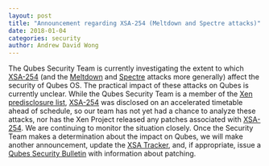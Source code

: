 ```yaml
---
layout: post
title: "Announcement regarding XSA-254 (Meltdown and Spectre attacks)"
date: 2018-01-04
categories: security
author: Andrew David Wong
---
```


The Qubes Security Team is currently investigating the extent to which
[XSA-254] (and the [Meltdown] and [Spectre] attacks more generally)
affect the security of Qubes OS. The practical impact of these attacks
on Qubes is currently unclear.  While the Qubes Security Team is a
member of the [Xen predisclosure list], [XSA-254] was disclosed on an
accelerated timetable ahead of schedule, so our team has not yet had a
chance to analyze these attacks, nor has the Xen Project released any
patches associated with [XSA-254]. We are continuing to monitor the
situation closely. Once the Security Team makes a determination about
the impact on Qubes, we will make another announcement, update the
[XSA Tracker], and, if appropriate, issue a [Qubes Security Bulletin]
with information about patching.

[XSA-254]: https://xenbits.xen.org/xsa/advisory-254.html
[Meltdown]: https://meltdownattack.com/
[Spectre]: https://spectreattack.com/
[Xen predisclosure list]: https://www.xenproject.org/security-policy.html
[XSA Tracker]: /security/xsa/
[Qubes Security Bulletin]: /security/bulletins/

